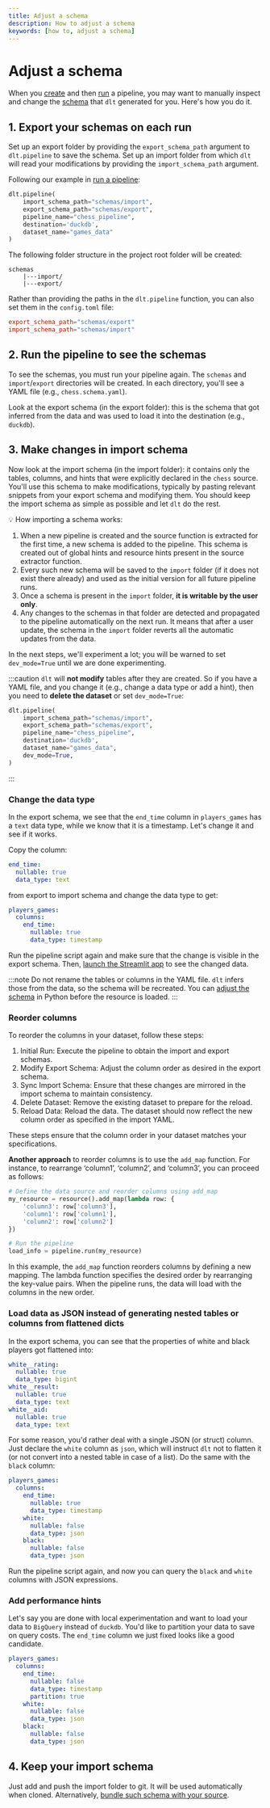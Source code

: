 ```yaml
---
title: Adjust a schema
description: How to adjust a schema
keywords: [how to, adjust a schema]
---
```


# Adjust a schema

When you [create](create-a-pipeline.md) and then [run](run-a-pipeline.md) a pipeline, you may want
to manually inspect and change the [schema](../general-usage/schema.md) that `dlt` generated for
you. Here's how you do it.

## 1. Export your schemas on each run

Set up an export folder by providing the `export_schema_path` argument to `dlt.pipeline` to save the
schema. Set up an import folder from which `dlt` will read your modifications by providing
the `import_schema_path` argument.

Following our example in [run a pipeline](run-a-pipeline.md):

```py
dlt.pipeline(
    import_schema_path="schemas/import",
    export_schema_path="schemas/export",
    pipeline_name="chess_pipeline",
    destination='duckdb',
    dataset_name="games_data"
)
```

The following folder structure in the project root folder will be created:

```text
schemas
    |---import/
    |---export/
```

Rather than providing the paths in the `dlt.pipeline` function, you can also set them
in the `config.toml` file:

```toml
export_schema_path="schemas/export"
import_schema_path="schemas/import"
```

## 2. Run the pipeline to see the schemas

To see the schemas, you must run your pipeline again. The `schemas` and `import`/`export`
directories will be created. In each directory, you'll see a YAML file (e.g., `chess.schema.yaml`).

Look at the export schema (in the export folder): this is the schema that got inferred from the data
and was used to load it into the destination (e.g., `duckdb`).

## 3. Make changes in import schema

Now look at the import schema (in the import folder): it contains only the tables, columns, and
hints that were explicitly declared in the `chess` source. You'll use this schema to make
modifications, typically by pasting relevant snippets from your export schema and modifying them.
You should keep the import schema as simple as possible and let `dlt` do the rest.

💡 How importing a schema works:

1. When a new pipeline is created and the source function is extracted for the first time, a new
   schema is added to the pipeline. This schema is created out of global hints and resource hints
   present in the source extractor function.
2. Every such new schema will be saved to the `import` folder (if it does not exist there already)
   and used as the initial version for all future pipeline runs.
3. Once a schema is present in the `import` folder, **it is writable by the user only**.
4. Any changes to the schemas in that folder are detected and propagated to the pipeline
   automatically on the next run. It means that after a user update, the schema in the `import`
   folder reverts all the automatic updates from the data.

In the next steps, we'll experiment a lot; you will be warned to set `dev_mode=True` until we are done experimenting.

:::caution
`dlt` will **not modify** tables after they are created.
So if you have a YAML file, and you change it (e.g., change a data type or add a hint),
then you need to **delete the dataset**
or set `dev_mode=True`:
```py
dlt.pipeline(
    import_schema_path="schemas/import",
    export_schema_path="schemas/export",
    pipeline_name="chess_pipeline",
    destination='duckdb',
    dataset_name="games_data",
    dev_mode=True,
)
```
:::

### Change the data type

In the export schema, we see that the `end_time` column in `players_games` has a `text` data type, while we know that it is a timestamp. Let's change it and see if it works.

Copy the column:

```yaml
end_time:
  nullable: true
  data_type: text
```

from export to import schema and change the data type to get:

```yaml
players_games:
  columns:
    end_time:
      nullable: true
      data_type: timestamp
```

Run the pipeline script again and make sure that the change is visible in the export schema. Then,
[launch the Streamlit app](../general-usage/dataset-access/streamlit) to see the changed data.

:::note
Do not rename the tables or columns in the YAML file. `dlt` infers those from the data, so the schema will be recreated.
You can [adjust the schema](../general-usage/resource.md#set-table-name-and-adjust-schema) in Python before the resource is loaded.
:::

### Reorder columns
To reorder the columns in your dataset, follow these steps:

1. Initial Run: Execute the pipeline to obtain the import and export schemas.
1. Modify Export Schema: Adjust the column order as desired in the export schema.
1. Sync Import Schema: Ensure that these changes are mirrored in the import schema to maintain consistency.
1. Delete Dataset: Remove the existing dataset to prepare for the reload.
1. Reload Data: Reload the data. The dataset should now reflect the new column order as specified in the import YAML.

These steps ensure that the column order in your dataset matches your specifications.

**Another approach** to reorder columns is to use the `add_map` function. For instance, to rearrange ‘column1’, ‘column2’, and ‘column3’, you can proceed as follows:

```py
# Define the data source and reorder columns using add_map
my_resource = resource().add_map(lambda row: {
    'column3': row['column3'],
    'column1': row['column1'],
    'column2': row['column2']
})

# Run the pipeline
load_info = pipeline.run(my_resource)
```

In this example, the `add_map` function reorders columns by defining a new mapping. The lambda function specifies the desired order by rearranging the key-value pairs. When the pipeline runs, the data will load with the columns in the new order.

### Load data as JSON instead of generating nested tables or columns from flattened dicts

In the export schema, you can see that the properties of white and black players got flattened into:

```yaml
white__rating:
  nullable: true
  data_type: bigint
white__result:
  nullable: true
  data_type: text
white__aid:
  nullable: true
  data_type: text
```

For some reason, you'd rather deal with a single JSON (or struct) column. Just declare the `white`
column as `json`, which will instruct `dlt` not to flatten it (or not convert into a nested table in
case of a list). Do the same with the `black` column:

```yaml
players_games:
  columns:
    end_time:
      nullable: true
      data_type: timestamp
    white:
      nullable: false
      data_type: json
    black:
      nullable: false
      data_type: json
```

Run the pipeline script again, and now you can query the `black` and `white` columns with JSON
expressions.

### Add performance hints

Let's say you are done with local experimentation and want to load your data to `BigQuery` instead
of `duckdb`. You'd like to partition your data to save on query costs. The `end_time` column we just
fixed looks like a good candidate.

```yaml
players_games:
  columns:
    end_time:
      nullable: false
      data_type: timestamp
      partition: true
    white:
      nullable: false
      data_type: json
    black:
      nullable: false
      data_type: json
```

## 4. Keep your import schema

Just add and push the import folder to git. It will be used automatically when cloned. Alternatively,
[bundle such schema with your source](../general-usage/schema.md#attaching-schemas-to-sources).

